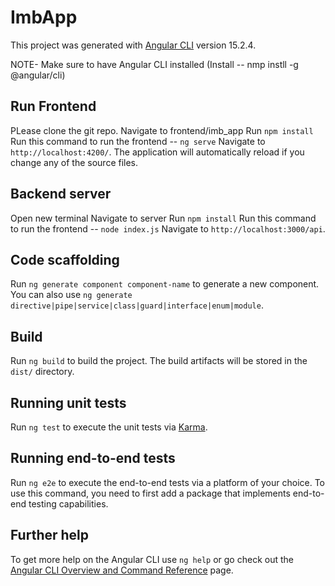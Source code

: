 # ImbApp

This project was generated with [Angular CLI](https://github.com/angular/angular-cli) version 15.2.4.

NOTE- Make sure to have Angular CLI installed (Install -- nmp instll -g @angular/cli)

## Run Frontend
PLease clone the git repo. 
Navigate to frontend/imb_app
Run `npm install`
Run this command to run the frontend --  `ng serve`
Navigate to `http://localhost:4200/`. The application will automatically reload if you change any of the source files.

## Backend server

Open new terminal
Navigate to server
Run `npm install`
Run this command to run the frontend --  `node index.js`
Navigate to `http://localhost:3000/api`. 

## Code scaffolding

Run `ng generate component component-name` to generate a new component. You can also use `ng generate directive|pipe|service|class|guard|interface|enum|module`.

## Build

Run `ng build` to build the project. The build artifacts will be stored in the `dist/` directory.

## Running unit tests

Run `ng test` to execute the unit tests via [Karma](https://karma-runner.github.io).

## Running end-to-end tests

Run `ng e2e` to execute the end-to-end tests via a platform of your choice. To use this command, you need to first add a package that implements end-to-end testing capabilities.

## Further help

To get more help on the Angular CLI use `ng help` or go check out the [Angular CLI Overview and Command Reference](https://angular.io/cli) page.
